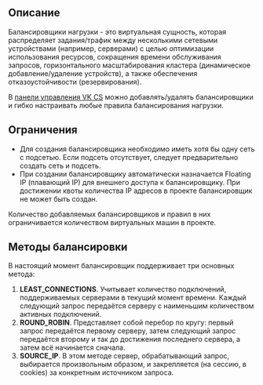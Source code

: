 Описание
--------

Балансировщики нагрузки - это виртуальная сущность, которая распределяет задания/трафик между несколькими сетевыми устройствами (например, серверами) с целью оптимизации использования ресурсов, сокращения времени обслуживания запросов, горизонтального масштабирования кластера (динамическое добавление/удаление устройств), а также обеспечения отказоустойчивости (резервирования).

В [панели управления VK CS](https://mcs.mail.ru/app/services/infra/balancers-list/) можно добавлять/удалять балансировщики и гибко настраивать любые правила балансирования нагрузки.

Ограничения
-----------

*   Для создания балансировщика необходимо иметь хотя бы одну сеть с подсетью. Если подсеть отсутствует, следует предварительно создать сеть и подсеть.
*   При создании балансировщику автоматически назначается Floating IP (плавающий IP) для внешнего доступа к балансировщику. При достижении квоты количества IP адресов в проекте балансировщик не может быть создан.

Количество добавляемых балансировщиков и правил в них ограничивается количеством виртуальных машин в проекте.

Методы балансировки 
--------------------

В настоящий момент балансировщик поддерживает три основных метода:

1.  **LEAST_CONNECTIONS**. Учитывает количество подключений, поддерживаемых серверами в текущий момент времени. Каждый следующий запрос передаётся серверу с наименьшим количеством активных подключений.
2.  **ROUND_ROBIN**. Представляет собой перебор по кругу: первый запрос передаётся первому серверу, затем следующий запрос передаётся второму и так до достижения последнего сервера, а затем всё начинается сначала. 
3.  **SOURCE_IP**. В этом методе сервер, обрабатывающий запрос, выбирается произвольным образом, и закрепляется (на сессию, в cookies) за конкретным источником запроса.